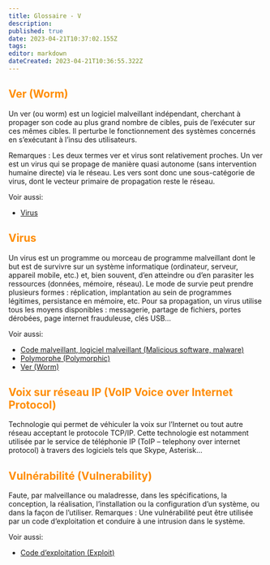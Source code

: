 ```yaml
---
title: Glossaire - V
description: 
published: true
date: 2023-04-21T10:37:02.155Z
tags: 
editor: markdown
dateCreated: 2023-04-21T10:36:55.322Z
---
```


## <span style="color: darkorange;">Ver (Worm)</span>

Un ver (ou worm) est un logiciel malveillant indépendant, cherchant à propager son code au plus grand nombre de cibles, puis de l’exécuter sur ces mêmes cibles. Il perturbe le fonctionnement des systèmes concernés en s’exécutant à l’insu des utilisateurs.

Remarques : Les deux termes ver et virus sont relativement proches. Un ver est un virus qui se propage de manière quasi autonome (sans intervention humaine directe) via le réseau. Les vers sont donc une sous-catégorie de virus, dont le vecteur primaire de propagation reste le réseau.


Voir aussi:
+ [Virus](/glossaire/V)


## <span style="color: darkorange;">Virus</span>

Un virus est un programme ou morceau de programme malveillant dont le but est de survivre sur un système informatique (ordinateur, serveur, appareil mobile, etc.) et, bien souvent, d’en atteindre ou d’en parasiter les ressources (données, mémoire, réseau). Le mode de survie peut prendre plusieurs formes : réplication, implantation au sein de programmes légitimes, persistance en mémoire, etc. Pour sa propagation, un virus utilise tous les moyens disponibles : messagerie, partage de fichiers, portes dérobées, page internet frauduleuse, clés USB…


Voir aussi:
+ [Code malveillant, logiciel malveillant (Malicious software, malware)](/glossaire/C)
+ [Polymorphe (Polymorphic)](/glossaire/P)
+ [Ver (Worm)](/glossaire/V)


## <span style="color: darkorange;">Voix sur réseau IP (VoIP Voice over Internet Protocol)</span>

Technologie qui permet de véhiculer la voix sur l’Internet ou tout autre réseau acceptant le protocole TCP/IP. Cette technologie est notamment utilisée par le service de téléphonie IP (ToIP – telephony over internet protocol) à travers des logiciels tels que Skype, Asterisk…

## <span style="color: darkorange;">Vulnérabilité (Vulnerability)</span>

Faute, par malveillance ou maladresse, dans les spécifications, la conception, la réalisation, l’installation ou la configuration d’un système, ou dans la façon de l’utiliser. Remarques : Une vulnérabilité peut être utilisée par un code d’exploitation et conduire à une intrusion dans le système.


Voir aussi:
+ [Code d’exploitation (Exploit)](/glossaire/C)
